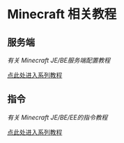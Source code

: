 # Minecraft 相关教程

## 服务端
*有关 Minecraft JE/BE服务端配置教程*

[点此处进入系列教程](minecraft/server/)

## 指令
*有关 Minecraft JE/BE/EE的指令教程*

[点此处进入系列教程](minecraft/commands/)